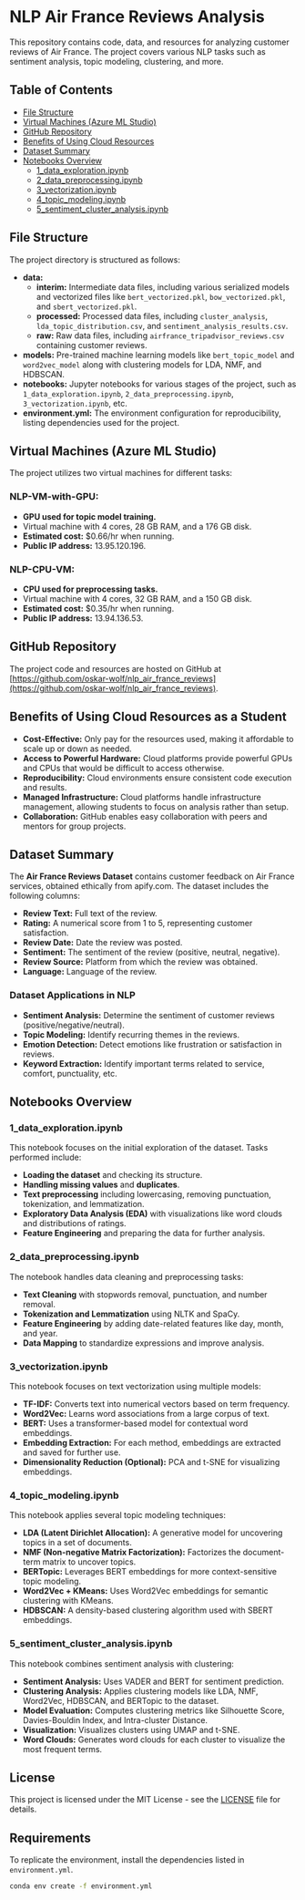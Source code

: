 # NLP Air France Reviews Analysis

This repository contains code, data, and resources for analyzing customer reviews of Air France. The project covers various NLP tasks such as sentiment analysis, topic modeling, clustering, and more.

## Table of Contents

- [File Structure](#file-structure)
- [Virtual Machines (Azure ML Studio)](#virtual-machines-azure-ml-studio)
- [GitHub Repository](#github-repository)
- [Benefits of Using Cloud Resources](#benefits-of-using-cloud-resources)
- [Dataset Summary](#dataset-summary)
- [Notebooks Overview](#notebooks-overview)
  - [1_data_exploration.ipynb](#1_data_explorationipynb)
  - [2_data_preprocessing.ipynb](#2_data_preprocessingipynb)
  - [3_vectorization.ipynb](#3_vectorizationipynb)
  - [4_topic_modeling.ipynb](#4_topic_modelingipynb)
  - [5_sentiment_cluster_analysis.ipynb](#5_sentiment_cluster_analysisipynb)

## File Structure

The project directory is structured as follows:

- **data:**
  - **interim:** Intermediate data files, including various serialized models and vectorized files like `bert_vectorized.pkl`, `bow_vectorized.pkl`, and `sbert_vectorized.pkl`.
  - **processed:** Processed data files, including `cluster_analysis`, `lda_topic_distribution.csv`, and `sentiment_analysis_results.csv`.
  - **raw:** Raw data files, including `airfrance_tripadvisor_reviews.csv` containing customer reviews.
- **models:** Pre-trained machine learning models like `bert_topic_model` and `word2vec_model` along with clustering models for LDA, NMF, and HDBSCAN.
- **notebooks:** Jupyter notebooks for various stages of the project, such as `1_data_exploration.ipynb`, `2_data_preprocessing.ipynb`, `3_vectorization.ipynb`, etc.
- **environment.yml:** The environment configuration for reproducibility, listing dependencies used for the project.

## Virtual Machines (Azure ML Studio)

The project utilizes two virtual machines for different tasks:

### NLP-VM-with-GPU:
- **GPU used for topic model training.**
- Virtual machine with 4 cores, 28 GB RAM, and a 176 GB disk.
- **Estimated cost:** $0.66/hr when running.
- **Public IP address:** 13.95.120.196.

### NLP-CPU-VM:
- **CPU used for preprocessing tasks.**
- Virtual machine with 4 cores, 32 GB RAM, and a 150 GB disk.
- **Estimated cost:** $0.35/hr when running.
- **Public IP address:** 13.94.136.53.

## GitHub Repository

The project code and resources are hosted on GitHub at [https://github.com/oskar-wolf/nlp_air_france_reviews](https://github.com/oskar-wolf/nlp_air_france_reviews).

## Benefits of Using Cloud Resources as a Student

- **Cost-Effective:** Only pay for the resources used, making it affordable to scale up or down as needed.
- **Access to Powerful Hardware:** Cloud platforms provide powerful GPUs and CPUs that would be difficult to access otherwise.
- **Reproducibility:** Cloud environments ensure consistent code execution and results.
- **Managed Infrastructure:** Cloud platforms handle infrastructure management, allowing students to focus on analysis rather than setup.
- **Collaboration:** GitHub enables easy collaboration with peers and mentors for group projects.

## Dataset Summary

The **Air France Reviews Dataset** contains customer feedback on Air France services, obtained ethically from apify.com. The dataset includes the following columns:

- **Review Text:** Full text of the review.
- **Rating:** A numerical score from 1 to 5, representing customer satisfaction.
- **Review Date:** Date the review was posted.
- **Sentiment:** The sentiment of the review (positive, neutral, negative).
- **Review Source:** Platform from which the review was obtained.
- **Language:** Language of the review.

### Dataset Applications in NLP

- **Sentiment Analysis:** Determine the sentiment of customer reviews (positive/negative/neutral).
- **Topic Modeling:** Identify recurring themes in the reviews.
- **Emotion Detection:** Detect emotions like frustration or satisfaction in reviews.
- **Keyword Extraction:** Identify important terms related to service, comfort, punctuality, etc.

## Notebooks Overview

### 1_data_exploration.ipynb

This notebook focuses on the initial exploration of the dataset. Tasks performed include:
- **Loading the dataset** and checking its structure.
- **Handling missing values** and **duplicates**.
- **Text preprocessing** including lowercasing, removing punctuation, tokenization, and lemmatization.
- **Exploratory Data Analysis (EDA)** with visualizations like word clouds and distributions of ratings.
- **Feature Engineering** and preparing the data for further analysis.

### 2_data_preprocessing.ipynb

The notebook handles data cleaning and preprocessing tasks:
- **Text Cleaning** with stopwords removal, punctuation, and number removal.
- **Tokenization and Lemmatization** using NLTK and SpaCy.
- **Feature Engineering** by adding date-related features like day, month, and year.
- **Data Mapping** to standardize expressions and improve analysis.

### 3_vectorization.ipynb

This notebook focuses on text vectorization using multiple models:
- **TF-IDF:** Converts text into numerical vectors based on term frequency.
- **Word2Vec:** Learns word associations from a large corpus of text.
- **BERT:** Uses a transformer-based model for contextual word embeddings.
- **Embedding Extraction:** For each method, embeddings are extracted and saved for further use.
- **Dimensionality Reduction (Optional):** PCA and t-SNE for visualizing embeddings.

### 4_topic_modeling.ipynb

This notebook applies several topic modeling techniques:
- **LDA (Latent Dirichlet Allocation):** A generative model for uncovering topics in a set of documents.
- **NMF (Non-negative Matrix Factorization):** Factorizes the document-term matrix to uncover topics.
- **BERTopic:** Leverages BERT embeddings for more context-sensitive topic modeling.
- **Word2Vec + KMeans:** Uses Word2Vec embeddings for semantic clustering with KMeans.
- **HDBSCAN:** A density-based clustering algorithm used with SBERT embeddings.

### 5_sentiment_cluster_analysis.ipynb

This notebook combines sentiment analysis with clustering:
- **Sentiment Analysis:** Uses VADER and BERT for sentiment prediction.
- **Clustering Analysis:** Applies clustering models like LDA, NMF, Word2Vec, HDBSCAN, and BERTopic to the dataset.
- **Model Evaluation:** Computes clustering metrics like Silhouette Score, Davies-Bouldin Index, and Intra-cluster Distance.
- **Visualization:** Visualizes clusters using UMAP and t-SNE.
- **Word Clouds:** Generates word clouds for each cluster to visualize the most frequent terms.

## License

This project is licensed under the MIT License - see the [LICENSE](LICENSE) file for details.

## Requirements

To replicate the environment, install the dependencies listed in `environment.yml`.

```bash
conda env create -f environment.yml
